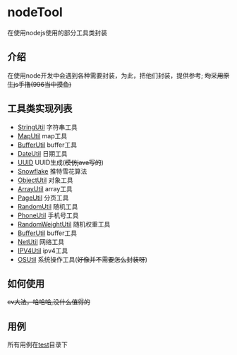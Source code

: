 # nodeTool

在使用nodejs使用的部分工具类封装

## 介绍
在使用node开发中会遇到各种需要封装，为此，把他们封装，提供参考;
~~均采用原生js手撸(996当中摸鱼)~~

## 工具类实现列表

- [StringUtil](./core/string/StringUtil.js) 字符串工具
- [MapUtil](./core/map/MapUtil.js) map工具
- [BufferUtil](./core/buffer/BufferUtil.js) buffer工具
- [DateUtil](./core/date/DateUtil.js) 日期工具
- [UUID](./core/lang/UUID.js) UUID生成(~~模仿java写的~~)
- [Snowflake](./core/lang/Snowflake.js) 推特雪花算法
- [ObjectUtil](./core/object/ObjectUtil.js) 对象工具
- [ArrayUtil](./core/array/ArrayUtil.js) array工具
- [PageUtil](./core/util/PageUtil.js) 分页工具
- [RandomUtil](./core/random/RandomUtil.js) 随机工具
- [PhoneUtil](./core/util/PhoneUtil.js) 手机号工具
- [RandomWeightUtil](./core/random/RandomWeightUtil.js) 随机权重工具
- [BufferUtil](./core/buffer/BufferUtil.js) buffer工具
- [NetUtil](./core/net/NetUtil.js) 网络工具
- [IPV4Util](./core/net/Ipv4Util.js) ipv4工具
- [OSUtil](./core/os/OSUtil.js) 系统操作工具(~~好像并不需要怎么封装呀~~)

## 如何使用
 ~~cv大法，哈哈哈,没什么值得的~~

## 用例
所有用例在[test](./test)目录下

